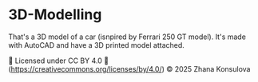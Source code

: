# 3D-Modelling
That's a 3D model of a car (isnpired by Ferrari 250 GT model). It's made with AutoCAD and have a 3D printed model attached.

📜 Licensed under CC BY 4.0
🔗 (https://creativecommons.org/licenses/by/4.0/)
© 2025 Zhana Konsulova
